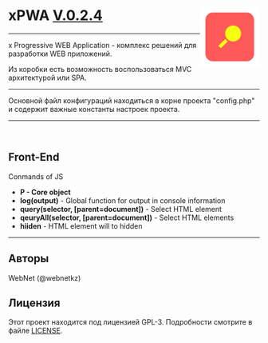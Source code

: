 <h1>xPWA <u>V.0.2.4</u> <img src="./logo.png" style="float: right; width: 120px"></h1>

<hr>
x Progressive WEB Application - комплекс решений для разработки WEB приложений.<br>

Из коробки есть возможность воспользоваться MVC архитектурой или SPA.
<hr>
Основной файл конфигураций находиться в корне проекта "config.php" и содержит важные константы настроек проекта.
<br>
<hr>
<br>
<h2>Front-End</h2>
<p>Conmands of JS</p>
<ul>
<li><b>P - Core object</b></li>
<li><b>log(output)</b> - Global function for output in console information</li>
<li><b>query(selector, [parent=document])</b> - Select HTML element</li>
<li><b>qeuryAll(selector, [parent=document])</b> - Select HTML elements</li>
<li><b>hiiden</b> - HTML element will to hidden</li>

</ul>

<hr>
<h2>Авторы</h2>
WebNet (@webnetkz)
<h2>Лицензия</h2>
Этот проект находится под лицензией GPL-3. Подробности смотрите в файле <a href="LICENSE">LICENSE</a>.



